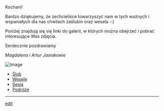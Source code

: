 Kochani! 



Bardzo dziękujemy, że zechcieliśce towarzyszyć nam w tych ważnych i wspaniałych dla nas chwilach zaślubin oraz wesela -:)

Poniżej znajdują się się linki do galerii, w których można obejrzeć i pobrać interesujące Was zdjęcia.

Serdecznie pozdrawiamy

_Magdalena i Artur Jasiakowie_



![Image](http://dagat.eu/download/am.jpeg)

- [Ślub](https://drive.google.com/open?id=1A7qJXR4QJ5WgJVGvRVZniE17thpjf7mQ)
- [Wesele](https://drive.google.com/open?id=1g6qSUsJuhxXFeKoEZbDNp-Zj450il6Nl)
- [Sesja](https://drive.google.com/drive/folders/1nfKb-L8qjdTAyC2UObY1_2t33K1KosBL?usp=sharing)
- [Podróże](https://drive.google.com/open?id=1wkPPJFeZubGbY1i-YJYPffLfj5ABVPga)
___
[edit](https://github.com/jasiakowie/galeria/edit/master/index.md) 
